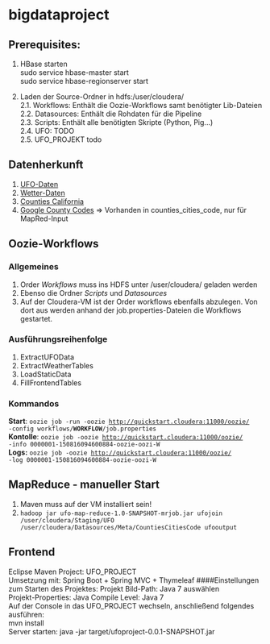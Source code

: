 # bigdataproject
## Prerequisites:

1. HBase starten<br>
  sudo service hbase-master start<br>
  sudo service hbase-regionserver start<br>

2. Laden der Source-Ordner in hdfs:/user/cloudera/ <br>
  2.1. Workflows: Enthält die Oozie-Workflows samt benötigter Lib-Dateien <br>
  2.2. Datasources: Enthält die Rohdaten für die Pipeline <br>
  2.3. Scripts: Enthält alle benötigten Skripte (Python, Pig...) <br>
  2.4. UFO: TODO <br>
  2.5. UFO_PROJEKT todo


## Datenherkunft
1. [UFO-Daten](http://www.nuforc.org/webreports.html) 
2. [Wetter-Daten](http://www.ipm.ucdavis.edu/WEATHER/index.html)
3. [Counties California](http://www.counties.org/cities-within-each-county)
4. [Google County Codes](https://www.google.com/fusiontables/DataSource?docid=196LqydLhOq1Wl9612hNhcGoh4vUmRjTaiFvDhA#rows:id=1) => Vorhanden in counties_cities_code, nur für MapRed-Input


## Oozie-Workflows
### Allgemeines
1. Order *Workflows* muss ins HDFS unter /user/cloudera/ geladen werden
2. Ebenso die Ordner *Scripts* und *Datasources*
3. Auf der Cloudera-VM ist der Order workflows ebenfalls abzulegen. Von dort aus werden anhand der job.properties-Dateien die Workflows gestartet. <br>

### Ausführungsreihenfolge
1. ExtractUFOData
2. ExtractWeatherTables
3. LoadStaticData
4. FillFrontendTables

### Kommandos
**Start**: <code>oozie job -run -oozie http://quickstart.cloudera:11000/oozie/ -config workflows/**WORKFLOW**/job.properties</code> <br>
**Kontolle**: <code>oozie job -oozie http://quickstart.cloudera:11000/oozie/ -info 0000001-150816094600884-oozie-oozi-W</code> <br>
**Logs:** <code>oozie job -oozie http://quickstart.cloudera:11000/oozie/ -log 0000001-150816094600884-oozie-oozi-W</code> <br>




## MapReduce - manueller Start
1. Maven muss auf der VM installiert sein!
2. <code>hadoop jar ufo-map-reduce-1.0-SNAPSHOT-mrjob.jar ufojoin /user/cloudera/Staging/UFO /user/cloudera/Datasources/Meta/CountiesCitiesCode ufooutput</code>

## Frontend
Eclipse Maven Project: UFO_PROJECT<br>
Umsetzung mit: Spring Boot + Spring MVC + Thymeleaf
####Einstellungen zum Starten des Projektes:
Projekt Bild-Path: Java 7 auswählen<br>
Projekt-Properties: Java Compile Level: Java 7<br>
Auf der Console in das UFO_PROJECT wechseln, anschließend folgendes ausführen:<br>
mvn install<br>
Server starten: java -jar target/ufoproject-0.0.1-SNAPSHOT.jar<br>


